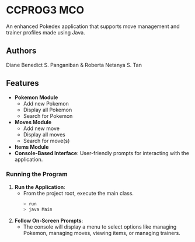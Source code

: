 # CCPROG3 MCO
An enhanced Pokedex application that supports move management and trainer profiles made using Java.

## Authors
Diane Benedict S. Panganiban & Roberta Netanya S. Tan

## Features
- **Pokemon Module**
  - Add new Pokemon
  - Display all Pokemon
  - Search for Pokemon
- **Moves Module**
  - Add new move
  - Display all moves
  - Search for move(s)
- **Items Module**
- **Console-Based Interface**: User-friendly prompts for interacting with the application.

   
### Running the Program
1. **Run the Application**:
   - From the project root, execute the main class.
     ```bash
     > run
     > java Main
     ```
2. **Follow On-Screen Prompts**:
   - The console will display a menu to select options like managing Pokemon, managing moves, viewing items, or managing trainers.
